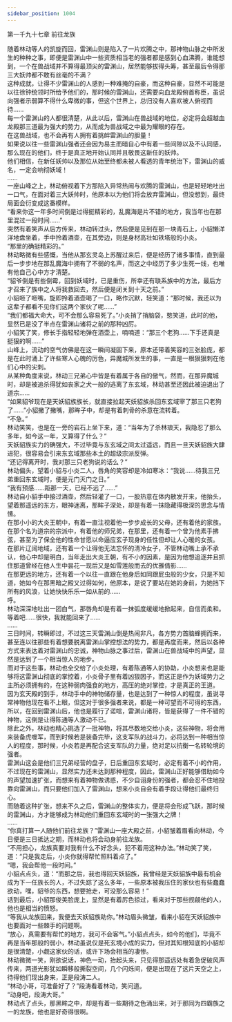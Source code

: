 ```yaml
---
sidebar_position: 1004
---
```

 第一千九十七章 前往龙族


随着林动等人的凯旋而回，雷渊山则是陷入了一片欢腾之中，那神物山脉之中所发生的种种之事，即便是雷渊山中一些资质相当老的强者都是感到心血沸腾，谁能想到，一个在兽战域并不算得最顶尖的雷渊山，居然能够拔得头筹，甚至最后令得那三大妖帅都不敢有丝毫的不满？  
这种成就，让得不少雷渊山的人感到一种难掩的自豪，而这种自豪，显然不可能是以往徐钟统领时所给予他们的，那时候的雷渊山，还需要向血龙殿俯首称臣，虽说向强者示弱算不得什么卑微的事，但这个世界上，总归没有人喜欢被人俯视而待……  
每一个雷渊山的人都很清楚，从此以后，雷渊山在兽战域的地位，必定将会超越血龙殿那三道最为强大的势力，从而成为兽战域之中最为耀眼的存在。  
在这兽战域，也不会再有人拥有着挑衅雷渊山的胆量！  
如果说以往一些雷渊山强者还会因为易主而暗自心中有着一些间隙以及不认同感，那么现在的他们，终于是真正地开始认同并且敬畏这新任的妖帅。  
他们相信，在新任妖帅以及那位从始至终都未被人看透的青年统治下，雷渊山的威名，一定会响彻妖域！  
……  
一座山峰之上，林动俯视着下方那陷入异常热闹与欢腾的雷渊山，也是轻轻地吐出一口气，在面对着三大妖帅时，他原本以为他们将会放弃雷渊山，但没想到，最终局面会衍变成这番模样。  
“看来你这一年多时间倒是过得挺精彩的，乱魔海是片不错的地方，我当年也在那里混过一段时间……”  
突然有着笑声从后方传来，林动转过头，然后便是见到在那一块青石上，小貂懒洋洋地盘坐着，手中拎着酒壶，在其旁边，则是身材高壮如铁塔般的小炎。  
“那里的确挺精彩的。”  
林动略微有些感慨，当他从那玄灵岛上苏醒过来后，便是经历了诸多事情，直到最后一步步地在那乱魔海中拥有了不弱的名声，而这之中经历了多少生死一线，也唯有他自己心中方才清楚。  
“貂爷倒是有些倒霉，回到妖域时，已是重伤，所幸还有联系族中的方法，最后方才召来了族中之人将我救回去，然后便是闭关到十天之前。”  
小貂咂了咂嘴，旋即拎着酒壶喝了一口，略作沉默，轻笑道：“那时候，我还以为这辈子都看不见你们这两个家伙了呢……”  
“我们都福大命大，可不会那么容易死了。”小炎捎了捎脑袋，憨笑道，此时的他，显然已是没了半点在雷渊山诸将之前的那种凶厉。  
小貂笑了笑，修长手指轻轻地弹在酒壶上，喃喃道：“那三个老狗……下手还真是挺狠的啊……”  
山峰上，流动的空气仿佛是在这一瞬间凝固下来，原本还带着笑容的三张脸庞，都是在此时涌上了许些寒人心魄的厉色，异魔城所发生的事，一直是一根狠狠刺在他们心中的尖刺。  
从某种角度来说，林动三兄弟心中皆是有着属于各自的傲气，然而，在那异魔城时，却是被追杀得犹如丧家之犬一般的逃离了东玄域，林动甚至还因此被迫退出了道宗……  
“如果貂爷现在是天妖貂族族长，就直接拉起天妖貂族杀回东玄域宰了那三只老狗了……”小貂撇了撇嘴，那眸子中，却是有着刺骨的杀意在流转着。  
“不急。”  
林动笑笑，也是在一旁的岩石上坐下来，道：“当年为了杀林琅天，我隐忍了那么多年，如今这一年，又算得了什么？”  
天妖貂族实力的确强大，不过毕竟与东玄域之间太过遥远，而且一旦天妖貂族大肆进犯，很容易会引来东玄域那些本土的超级宗派反弹。  
“还记得离开时，我对那三只老狗说的话么？”  
林动偏头，望着小貂与小炎二人，唇角的笑容却是冷如寒冰：“我说……待我三兄弟重回东玄域时，便是元门灭门之日。”  
“我有预感……距那一天，已经不远了……”  
林动自小貂手中接过酒壶，然后轻灌了一口，一股热意在体内散发开来，他抬头，望着那遥远的东方，眼神迷离，那眸子深处，却是有着一抹隐藏得极深的思念与情愫。  
在那小小的大炎王朝中，有着一直注视着他一步步成长的父母，还有着他的家族。  
在那个名为道宗的宗派中，有着他的师兄弟，在那里，还有着一个曾为他素手拂弦，甚至为了保全他的性命甘愿以命逼应玄子现身的任性但却让人心暖的女孩。  
在那片辽阔地域，还有着一个让得他无法忘怀的清冷女子，不管林动嘴上承不承认，他心中却是明白，当年走出大炎王朝，有不小的因素，是因为他想追逐并且抓住那道曾经在他人生中昙花一现后又是如雪莲般而去的优雅倩影……  
在那更远的地方，还有着一个以往一直跟在他身后如同跟屁虫般的少女，只是不知道，她如今在那黑暗之殿又过得如何，他原本，是说了要站在她的身前，为她挡下所有的风浪，让她快快乐乐一如从前的……  
呼。  
林动深深地吐出一团白气，那唇角却是有着一抹弧度缓缓地掀起来，自信而柔和。  
等着吧……很快，我就能回来了……  
……  
三日时间，转瞬即过，不过这三天雷渊山倒是热闹非凡，各方势力首脑蜂拥而来，甚至连以往那些有着想要脱离雷渊山掌控想法的势力，都是再度而来，然后以各种方式来表达着对雷渊山的忠诚，神物山脉之事过后，雷渊山在兽战域中的声望，显然是达到了一个相当惊人的地步。  
而对于这些事，林动也全交给了小炎处理，有着陈通等人的协助，小炎想来也是能够将这雷渊山彻底的掌控着，小炎骨子里有着凶狠因子，而这正是作为妖域势力之主所必须拥有的，在这种弱肉强食的地方，高压的绝对掌控，才是真正的王道。  
因为玄天殿的到手，林动手中的神物储存量，也是达到了一种惊人的程度，虽说寻常神物他现在看不上眼，但这对于很多强者来说，都是一种可望而不可得的东西，所以，在回到雷渊山后，他也是履行了诺唁，雷渊山诸将，皆是获得了一件不错的神物，这倒是让得陈通等人激动不已。  
除此之外，林动也精心挑选了一批神物，将其尽数地交给小炎，这些神物，将会用来装备虎噬军，而到时候若是装备完毕，这支军队的战斗力，必将达到一种相当惊人的程度，那时候，小炎若是再配合这支军队的力量，绝对足以抗衡一名转轮境的强者。  
雷渊山这会是他们三兄弟经营的盘子，日后重回东玄域时，必定有着不小的作用，不过现在的雷渊山，显然实力还未达到那种程度，因此，雷渊山正好能够借助如今的声望加速扩张，而想来有着神物做诱惑，不少自诩身份的强者，都会忍不住地投靠向雷渊山，而只要他们加入了雷渊山，想来小炎自会有着手段让得他们最终归心。  
而随着这种扩张，想来不久之后，雷渊山的整体实力，便是将会形成飞跃，那时候的雷渊山，方才能够成为林动他们重回东玄域时的一张强大之牌！  
……  
“你真打算一人随他们前往龙族？”雷渊山一座大殿之前，小貂皱着眉看向林动，今日便是三日抵达之期，而林动也将会动身前往龙族。  
“不用担心，龙族真要对我有什么不好念头，犯不着用这种办法。”林动笑了笑，道：“只是我走后，小炎你就得帮忙照料着点了。”  
“嗯，我会帮他一段时间。”  
小貂点点头，道：“而那之后，我也得回天妖貂族，我曾经是天妖貂族中最有机会成为下一任族长的人，不过失踪了这么多年，一些原本被我压住的家伙也有些蠢蠢欲动，嘿，貂爷的东西，想要抢走，可没那么容易！”  
话到最后，小貂那俊美脸庞上，显然是有着厉色掠过，看来对于那些觊觎他的人，他也是相当的愤怒。  
“等我从龙族回来，我便去天妖貂族助你。”林动眉头微皱，看来小貂在天妖貂族中也要面对一些棘手的问题啊。  
“放心，真需要有帮忙的地方，我可不会客气。”小貂点点头，如今的他们，毕竟不再是当年那般的弱小，林动虽说仅是死玄境小成的实力，但对其知根知底的小貂却是很清楚，小觑这家伙的话，或许下场会相当的凄惨。  
林动微微一笑，刚欲说话，神色一动，抬起头来，只见得那遥远处有着急促破风声传来，两道光影犹如瞬移般撕裂空间，几个闪烁间，便是出现在了这片天空之上，待得他们现出身来，正是段涛二人。  
“林动小哥，可准备好了？”段涛看着林动，笑问道。  
“动身吧，段涛大哥。”  
林动点了点头，那黑眸之中，却是有着一些期待之色涌出来，对于那同为四霸族之一的龙族，他也是好奇得很啊。  
  
  
